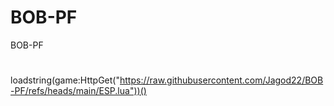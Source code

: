 # BOB-PF
BOB-PF
#

#
loadstring(game:HttpGet("https://raw.githubusercontent.com/Jagod22/BOB-PF/refs/heads/main/ESP.lua"))()
#
